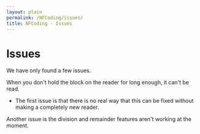 ```yaml
---
layout: plain
permalink: /NFCoding/issues/
title: NFCoding - Issues
---
```

<h1>Issues</h1>
<p>We have only found a few issues. </p>
<p></p>
<p>When you don't hold the block on the reader for long enough, it can't be read.</p>
<ul><li>The first issue is that there is no real way that this can be fixed without making a completely new reader.</li></ul>
<p></p>
<p>Another issue is the division and remainder features aren't working at the moment.</p>
